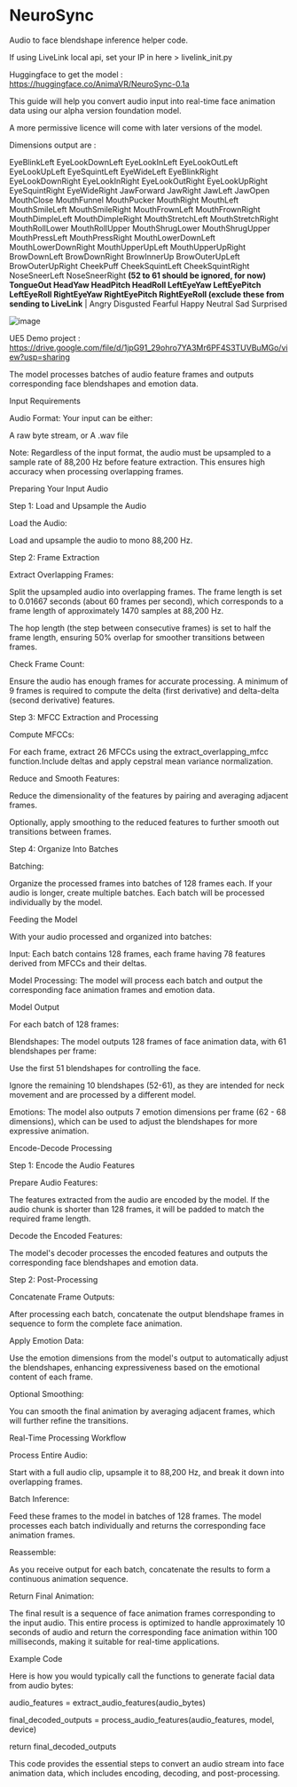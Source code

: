 # NeuroSync
Audio to face blendshape inference helper code.

If using LiveLink local api, set your IP in here > livelink_init.py 

Huggingface to get the model : https://huggingface.co/AnimaVR/NeuroSync-0.1a 

This guide will help you convert audio input into real-time face animation data using our alpha version foundation model.

A more permissive licence will come with later versions of the model.

Dimensions output are  :

EyeBlinkLeft	EyeLookDownLeft	EyeLookInLeft	EyeLookOutLeft	EyeLookUpLeft	EyeSquintLeft	EyeWideLeft	EyeBlinkRight	EyeLookDownRight	EyeLookInRight	EyeLookOutRight	EyeLookUpRight	EyeSquintRight	EyeWideRight	JawForward	JawRight	JawLeft	JawOpen	MouthClose	MouthFunnel	MouthPucker	MouthRight	MouthLeft	MouthSmileLeft	MouthSmileRight	MouthFrownLeft	MouthFrownRight	MouthDimpleLeft	MouthDimpleRight	MouthStretchLeft	MouthStretchRight	MouthRollLower	MouthRollUpper	MouthShrugLower	MouthShrugUpper	MouthPressLeft	MouthPressRight	MouthLowerDownLeft	MouthLowerDownRight	MouthUpperUpLeft	MouthUpperUpRight	BrowDownLeft	BrowDownRight	BrowInnerUp	BrowOuterUpLeft	BrowOuterUpRight	CheekPuff	CheekSquintLeft	CheekSquintRight	NoseSneerLeft	NoseSneerRight	**(52 to 61 should be ignored, for now) TongueOut	HeadYaw	HeadPitch	HeadRoll	LeftEyeYaw	LeftEyePitch	LeftEyeRoll	RightEyeYaw	RightEyePitch	RightEyeRoll (exclude these from sending to LiveLink**	| Angry	Disgusted	Fearful	Happy	Neutral	Sad	Surprised

![image](https://github.com/user-attachments/assets/f0e8063d-f03c-4a34-8f2b-e6f581b3f418)

UE5 Demo project : https://drive.google.com/file/d/1jpG91_29ohro7YA3Mr6PF4S3TUVBuMGo/view?usp=sharing

The model processes batches of audio feature frames and outputs corresponding face blendshapes and emotion data.

Input Requirements

Audio Format: Your input can be either:

A raw byte stream, or
A .wav file

Note: Regardless of the input format, the audio must be upsampled to a sample rate of 88,200 Hz before feature extraction. This ensures high accuracy when processing overlapping frames.

Preparing Your Input Audio

Step 1: Load and Upsample the Audio

Load the Audio:

Load and upsample the audio to mono 88,200 Hz.

Step 2: Frame Extraction

Extract Overlapping Frames:

Split the upsampled audio into overlapping frames. The frame length is set to 0.01667 seconds (about 60 frames per second), which corresponds to a frame length of approximately 1470 samples at 88,200 Hz.

The hop length (the step between consecutive frames) is set to half the frame length, ensuring 50% overlap for smoother transitions between frames.

Check Frame Count:

Ensure the audio has enough frames for accurate processing. A minimum of 9 frames is required to compute the delta (first derivative) and delta-delta (second derivative) features.

Step 3: MFCC Extraction and Processing

Compute MFCCs:

For each frame, extract 26 MFCCs using the extract_overlapping_mfcc function.Include deltas and apply cepstral mean variance normalization.

Reduce and Smooth Features:

Reduce the dimensionality of the features by pairing and averaging adjacent frames.

Optionally, apply smoothing to the reduced features to further smooth out transitions between frames.

Step 4: Organize Into Batches

Batching:

Organize the processed frames into batches of 128 frames each. If your audio is longer, create multiple batches. Each batch will be processed individually by the model.

Feeding the Model

With your audio processed and organized into batches:

Input: Each batch contains 128 frames, each frame having 78 features derived from MFCCs and their deltas.

Model Processing: The model will process each batch and output the corresponding face animation frames and emotion data.

Model Output

For each batch of 128 frames:

Blendshapes: The model outputs 128 frames of face animation data, with 61 blendshapes per frame:

Use the first 51 blendshapes for controlling the face.

Ignore the remaining 10 blendshapes (52-61), as they are intended for neck movement and are processed by a different model.

Emotions: The model also outputs 7 emotion dimensions per frame (62 - 68 dimensions), which can be used to adjust the blendshapes for more expressive animation.

Encode-Decode Processing

Step 1: Encode the Audio Features

Prepare Audio Features:

The features extracted from the audio are encoded by the model. If the audio chunk is shorter than 128 frames, it will be padded to match the required frame length.

Decode the Encoded Features:

The model's decoder processes the encoded features and outputs the corresponding face blendshapes and emotion data.

Step 2: Post-Processing

Concatenate Frame Outputs:

After processing each batch, concatenate the output blendshape frames in sequence to form the complete face animation.

Apply Emotion Data:

Use the emotion dimensions from the model's output to automatically adjust the blendshapes, enhancing expressiveness based on the emotional content of each frame.

Optional Smoothing:

You can smooth the final animation by averaging adjacent frames, which will further refine the transitions.

Real-Time Processing Workflow

Process Entire Audio:

Start with a full audio clip, upsample it to 88,200 Hz, and break it down into overlapping frames.

Batch Inference:

Feed these frames to the model in batches of 128 frames. The model processes each batch individually and returns the corresponding face animation frames.

Reassemble:

As you receive output for each batch, concatenate the results to form a continuous animation sequence.

Return Final Animation:

The final result is a sequence of face animation frames corresponding to the input audio. This entire process is optimized to handle approximately 10 seconds of audio and return the corresponding face animation within 100 milliseconds, making it suitable for real-time applications.

Example Code

Here is how you would typically call the functions to generate facial data from audio bytes:

audio_features = extract_audio_features(audio_bytes)

final_decoded_outputs = process_audio_features(audio_features, model, device)

return final_decoded_outputs

This code provides the essential steps to convert an audio stream into face animation data, which includes encoding, decoding, and post-processing.
